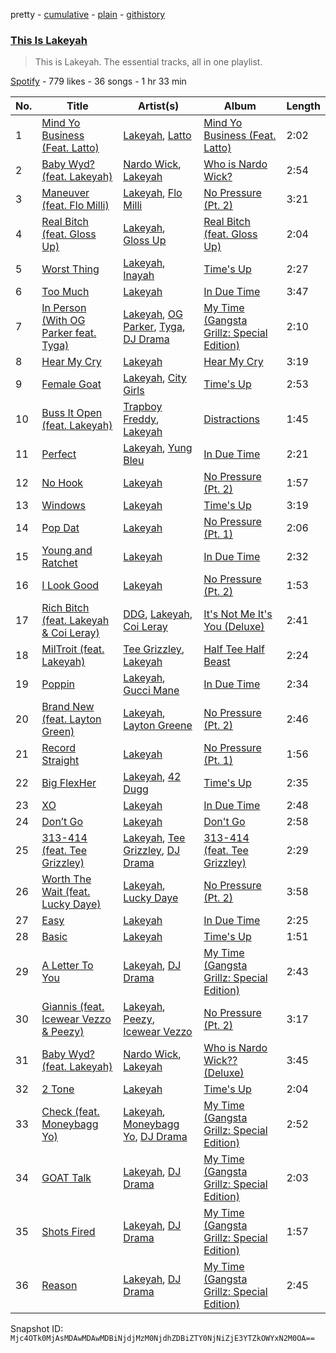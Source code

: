 pretty - [cumulative](/playlists/cumulative/37i9dQZF1DZ06evO4d2pdS.md) - [plain](/playlists/plain/37i9dQZF1DZ06evO4d2pdS) - [githistory](https://github.githistory.xyz/mackorone/spotify-playlist-archive/blob/main/playlists/plain/37i9dQZF1DZ06evO4d2pdS)

### [This Is Lakeyah](https://open.spotify.com/playlist/37i9dQZF1DZ06evO4d2pdS)

> This is Lakeyah\. The essential tracks, all in one playlist.

[Spotify](https://open.spotify.com/user/spotify) - 779 likes - 36 songs - 1 hr 33 min

| No. | Title | Artist(s) | Album | Length |
|---|---|---|---|---|
| 1 | [Mind Yo Business \(Feat\. Latto\)](https://open.spotify.com/track/5hR1PFUnx0uRkqYsW4Z4ja) | [Lakeyah](https://open.spotify.com/artist/77gMBvQ2frbQAPyCeoYGm7), [Latto](https://open.spotify.com/artist/3MdXrJWsbVzdn6fe5JYkSQ) | [Mind Yo Business \(Feat\. Latto\)](https://open.spotify.com/album/0NCupn1XlJsAHmUcCCGLQk) | 2:02 |
| 2 | [Baby Wyd? \(feat\. Lakeyah\)](https://open.spotify.com/track/080BnzVFYXgNR6f4jtyzkP) | [Nardo Wick](https://open.spotify.com/artist/0Njy6yR9LykNKYg9yE23QN), [Lakeyah](https://open.spotify.com/artist/77gMBvQ2frbQAPyCeoYGm7) | [Who is Nardo Wick?](https://open.spotify.com/album/338LPt19lJ2GiGmxDSOAtR) | 2:54 |
| 3 | [Maneuver \(feat\. Flo Milli\)](https://open.spotify.com/track/4bWGHob6LSJ6XV2NtEo5Zi) | [Lakeyah](https://open.spotify.com/artist/77gMBvQ2frbQAPyCeoYGm7), [Flo Milli](https://open.spotify.com/artist/08PvCOlef4xdOr20jFSTPd) | [No Pressure \(Pt\. 2\)](https://open.spotify.com/album/7qFvB2y0azbdCp9j1dyRai) | 3:21 |
| 4 | [Real Bitch \(feat\. Gloss Up\)](https://open.spotify.com/track/4zH4kR30s4Cx6HMvodrf32) | [Lakeyah](https://open.spotify.com/artist/77gMBvQ2frbQAPyCeoYGm7), [Gloss Up](https://open.spotify.com/artist/7eDFwYpqsAROCZibWYr5C1) | [Real Bitch \(feat\. Gloss Up\)](https://open.spotify.com/album/6MUUM532DEcR697rck5n90) | 2:04 |
| 5 | [Worst Thing](https://open.spotify.com/track/5FfInegP9g9CPjmfzZ7TuV) | [Lakeyah](https://open.spotify.com/artist/77gMBvQ2frbQAPyCeoYGm7), [Inayah](https://open.spotify.com/artist/2jomvyAKdqYYimeLl3XcdZ) | [Time's Up](https://open.spotify.com/album/3N4tO5aWP6z6LH44hPPApi) | 2:27 |
| 6 | [Too Much](https://open.spotify.com/track/2sZmxXCO6mZCPTHd6DRcBH) | [Lakeyah](https://open.spotify.com/artist/77gMBvQ2frbQAPyCeoYGm7) | [In Due Time](https://open.spotify.com/album/3Oond2NSMqKhI5zseoD7Hu) | 3:47 |
| 7 | [In Person \(With OG Parker feat\. Tyga\)](https://open.spotify.com/track/0GYi1PEjtCPfXHPGnvs5ON) | [Lakeyah](https://open.spotify.com/artist/77gMBvQ2frbQAPyCeoYGm7), [OG Parker](https://open.spotify.com/artist/5hhgghBFkLDdMn93GW4x3I), [Tyga](https://open.spotify.com/artist/5LHRHt1k9lMyONurDHEdrp), [DJ Drama](https://open.spotify.com/artist/5oNgAs7j5XcBMzWv3HAnHG) | [My Time \(Gangsta Grillz: Special Edition\)](https://open.spotify.com/album/7fN9TVZE3JJFV7QqyVisnh) | 2:10 |
| 8 | [Hear My Cry](https://open.spotify.com/track/60ElfiVjf4AlzIq2BC5z1X) | [Lakeyah](https://open.spotify.com/artist/77gMBvQ2frbQAPyCeoYGm7) | [Hear My Cry](https://open.spotify.com/album/0JMoNRUAl0DJe7PP2d2eRz) | 3:19 |
| 9 | [Female Goat](https://open.spotify.com/track/3GvtfWTRoialUPNCbDjdtI) | [Lakeyah](https://open.spotify.com/artist/77gMBvQ2frbQAPyCeoYGm7), [City Girls](https://open.spotify.com/artist/37hAfseJWi0G3Scife12Il) | [Time's Up](https://open.spotify.com/album/3N4tO5aWP6z6LH44hPPApi) | 2:53 |
| 10 | [Buss It Open \(feat\. Lakeyah\)](https://open.spotify.com/track/0Ps4MNq0PYDasTbmF3Uorq) | [Trapboy Freddy](https://open.spotify.com/artist/2ZF0d4lkHLE6MIbVmpN6nN), [Lakeyah](https://open.spotify.com/artist/77gMBvQ2frbQAPyCeoYGm7) | [Distractions](https://open.spotify.com/album/2joAdhMvatZfWwfOSzzxLe) | 1:45 |
| 11 | [Perfect](https://open.spotify.com/track/7nOkNaXqygqopH34aDBmUl) | [Lakeyah](https://open.spotify.com/artist/77gMBvQ2frbQAPyCeoYGm7), [Yung Bleu](https://open.spotify.com/artist/3KNIG74xSTc3dj0TRy7pGX) | [In Due Time](https://open.spotify.com/album/3Oond2NSMqKhI5zseoD7Hu) | 2:21 |
| 12 | [No Hook](https://open.spotify.com/track/2qPevuRQkYmm5dvJYWDCny) | [Lakeyah](https://open.spotify.com/artist/77gMBvQ2frbQAPyCeoYGm7) | [No Pressure \(Pt\. 2\)](https://open.spotify.com/album/7qFvB2y0azbdCp9j1dyRai) | 1:57 |
| 13 | [Windows](https://open.spotify.com/track/0XgpqzcmMFapQ0kebq1EuD) | [Lakeyah](https://open.spotify.com/artist/77gMBvQ2frbQAPyCeoYGm7) | [Time's Up](https://open.spotify.com/album/3N4tO5aWP6z6LH44hPPApi) | 3:19 |
| 14 | [Pop Dat](https://open.spotify.com/track/69IaTU22g3APresMDbF4g9) | [Lakeyah](https://open.spotify.com/artist/77gMBvQ2frbQAPyCeoYGm7) | [No Pressure \(Pt\. 1\)](https://open.spotify.com/album/3e9yHrVpvAh2xeIvG7WcQO) | 2:06 |
| 15 | [Young and Ratchet](https://open.spotify.com/track/1O2vIEgUUDwzUpctAfeAlP) | [Lakeyah](https://open.spotify.com/artist/77gMBvQ2frbQAPyCeoYGm7) | [In Due Time](https://open.spotify.com/album/3Oond2NSMqKhI5zseoD7Hu) | 2:32 |
| 16 | [I Look Good](https://open.spotify.com/track/1qk4oqAEOI0cN8D1J9ato9) | [Lakeyah](https://open.spotify.com/artist/77gMBvQ2frbQAPyCeoYGm7) | [No Pressure \(Pt\. 2\)](https://open.spotify.com/album/7qFvB2y0azbdCp9j1dyRai) | 1:53 |
| 17 | [Rich Bitch \(feat\. Lakeyah & Coi Leray\)](https://open.spotify.com/track/0KIxQnTtdBtQmLA3oXzFEB) | [DDG](https://open.spotify.com/artist/0WK3H9OErSn5zKOkOV5egm), [Lakeyah](https://open.spotify.com/artist/77gMBvQ2frbQAPyCeoYGm7), [Coi Leray](https://open.spotify.com/artist/6AMd49uBDJfhf30Ak2QR5s) | [It's Not Me It's You \(Deluxe\)](https://open.spotify.com/album/4JUp6qReEgKfOP76grq6v0) | 2:41 |
| 18 | [MilTroit \(feat\. Lakeyah\)](https://open.spotify.com/track/1K3LqqgTfHKyQfY0EMbnQF) | [Tee Grizzley](https://open.spotify.com/artist/6AUl0ykLLpvTktob97x9hO), [Lakeyah](https://open.spotify.com/artist/77gMBvQ2frbQAPyCeoYGm7) | [Half Tee Half Beast](https://open.spotify.com/album/1MPQSjOwfHFILDB3DGoyrp) | 2:24 |
| 19 | [Poppin](https://open.spotify.com/track/2ALg7dHbjG6S2HrlRN8n6R) | [Lakeyah](https://open.spotify.com/artist/77gMBvQ2frbQAPyCeoYGm7), [Gucci Mane](https://open.spotify.com/artist/13y7CgLHjMVRMDqxdx0Xdo) | [In Due Time](https://open.spotify.com/album/3Oond2NSMqKhI5zseoD7Hu) | 2:34 |
| 20 | [Brand New \(feat\. Layton Green\)](https://open.spotify.com/track/6PBAfbHMqlHWOKon7Uyqdc) | [Lakeyah](https://open.spotify.com/artist/77gMBvQ2frbQAPyCeoYGm7), [Layton Greene](https://open.spotify.com/artist/02ZtVIjKL1PYLlMmP1sz0h) | [No Pressure \(Pt\. 2\)](https://open.spotify.com/album/7qFvB2y0azbdCp9j1dyRai) | 2:46 |
| 21 | [Record Straight](https://open.spotify.com/track/6i7mdZTIEUGD7jrc0xnPBV) | [Lakeyah](https://open.spotify.com/artist/77gMBvQ2frbQAPyCeoYGm7) | [No Pressure \(Pt\. 1\)](https://open.spotify.com/album/3e9yHrVpvAh2xeIvG7WcQO) | 1:56 |
| 22 | [Big FlexHer](https://open.spotify.com/track/6Yw5G6x9tiuwzhgTiQtafh) | [Lakeyah](https://open.spotify.com/artist/77gMBvQ2frbQAPyCeoYGm7), [42 Dugg](https://open.spotify.com/artist/45gHcnDnMC15sgx3VL7ROG) | [Time's Up](https://open.spotify.com/album/3N4tO5aWP6z6LH44hPPApi) | 2:35 |
| 23 | [XO](https://open.spotify.com/track/43yavpJdlpq8CcEs8nIdyg) | [Lakeyah](https://open.spotify.com/artist/77gMBvQ2frbQAPyCeoYGm7) | [In Due Time](https://open.spotify.com/album/3Oond2NSMqKhI5zseoD7Hu) | 2:48 |
| 24 | [Don’t Go](https://open.spotify.com/track/5de4ov0wqSliqRzzPIq1iw) | [Lakeyah](https://open.spotify.com/artist/77gMBvQ2frbQAPyCeoYGm7) | [Don't Go](https://open.spotify.com/album/6bcHeawDcb8LE6VWSdWh8H) | 2:58 |
| 25 | [313\-414 \(feat\. Tee Grizzley\)](https://open.spotify.com/track/7gW1UPdKgyEhUW6jDgP9sw) | [Lakeyah](https://open.spotify.com/artist/77gMBvQ2frbQAPyCeoYGm7), [Tee Grizzley](https://open.spotify.com/artist/6AUl0ykLLpvTktob97x9hO), [DJ Drama](https://open.spotify.com/artist/5oNgAs7j5XcBMzWv3HAnHG) | [313\-414 \(feat\. Tee Grizzley\)](https://open.spotify.com/album/6cmBaEBEeyzfI9dSCcGQc8) | 2:29 |
| 26 | [Worth The Wait \(feat\. Lucky Daye\)](https://open.spotify.com/track/4suJgyiPJsJHEglKn6f2G1) | [Lakeyah](https://open.spotify.com/artist/77gMBvQ2frbQAPyCeoYGm7), [Lucky Daye](https://open.spotify.com/artist/5Vuvs6Py2JRU7WiFDVsI7J) | [No Pressure \(Pt\. 2\)](https://open.spotify.com/album/7qFvB2y0azbdCp9j1dyRai) | 3:58 |
| 27 | [Easy](https://open.spotify.com/track/3jGmZsKbfRVHCVa2FAnHEP) | [Lakeyah](https://open.spotify.com/artist/77gMBvQ2frbQAPyCeoYGm7) | [In Due Time](https://open.spotify.com/album/3Oond2NSMqKhI5zseoD7Hu) | 2:25 |
| 28 | [Basic](https://open.spotify.com/track/6Gl7QRLReR3soZaOSQuKpc) | [Lakeyah](https://open.spotify.com/artist/77gMBvQ2frbQAPyCeoYGm7) | [Time's Up](https://open.spotify.com/album/3N4tO5aWP6z6LH44hPPApi) | 1:51 |
| 29 | [A Letter To You](https://open.spotify.com/track/0W512ZGCgkNqHW7ETE2YV7) | [Lakeyah](https://open.spotify.com/artist/77gMBvQ2frbQAPyCeoYGm7), [DJ Drama](https://open.spotify.com/artist/5oNgAs7j5XcBMzWv3HAnHG) | [My Time \(Gangsta Grillz: Special Edition\)](https://open.spotify.com/album/7fN9TVZE3JJFV7QqyVisnh) | 2:43 |
| 30 | [Giannis \(feat\. Icewear Vezzo & Peezy\)](https://open.spotify.com/track/4wMsfCTbVOz1UuZTr7Vlcs) | [Lakeyah](https://open.spotify.com/artist/77gMBvQ2frbQAPyCeoYGm7), [Peezy](https://open.spotify.com/artist/6qQcyyo2dCSynZQCCTIWAK), [Icewear Vezzo](https://open.spotify.com/artist/1ZbmerOthZbxz5eR3c9Mn1) | [No Pressure \(Pt\. 2\)](https://open.spotify.com/album/7qFvB2y0azbdCp9j1dyRai) | 3:17 |
| 31 | [Baby Wyd? \(feat\. Lakeyah\)](https://open.spotify.com/track/7Kv4cX2Uz8QltmYNUjjU5K) | [Nardo Wick](https://open.spotify.com/artist/0Njy6yR9LykNKYg9yE23QN), [Lakeyah](https://open.spotify.com/artist/77gMBvQ2frbQAPyCeoYGm7) | [Who is Nardo Wick?? \(Deluxe\)](https://open.spotify.com/album/25K3Kzv6hXfi3Mslv3El5i) | 3:45 |
| 32 | [2 Tone](https://open.spotify.com/track/3Jnl2guSuAyunmKjC7OuO0) | [Lakeyah](https://open.spotify.com/artist/77gMBvQ2frbQAPyCeoYGm7) | [Time's Up](https://open.spotify.com/album/3N4tO5aWP6z6LH44hPPApi) | 2:04 |
| 33 | [Check \(feat\. Moneybagg Yo\)](https://open.spotify.com/track/3nOUWFEtWaBlhfh2no0zs7) | [Lakeyah](https://open.spotify.com/artist/77gMBvQ2frbQAPyCeoYGm7), [Moneybagg Yo](https://open.spotify.com/artist/3tJoFztHeIJkJWMrx0td2f), [DJ Drama](https://open.spotify.com/artist/5oNgAs7j5XcBMzWv3HAnHG) | [My Time \(Gangsta Grillz: Special Edition\)](https://open.spotify.com/album/7fN9TVZE3JJFV7QqyVisnh) | 2:52 |
| 34 | [GOAT Talk](https://open.spotify.com/track/3pSPOHc63HxnuD2bzA4Qdd) | [Lakeyah](https://open.spotify.com/artist/77gMBvQ2frbQAPyCeoYGm7), [DJ Drama](https://open.spotify.com/artist/5oNgAs7j5XcBMzWv3HAnHG) | [My Time \(Gangsta Grillz: Special Edition\)](https://open.spotify.com/album/7fN9TVZE3JJFV7QqyVisnh) | 2:03 |
| 35 | [Shots Fired](https://open.spotify.com/track/4dvJ4fo8Su6u3eW9oVekUK) | [Lakeyah](https://open.spotify.com/artist/77gMBvQ2frbQAPyCeoYGm7), [DJ Drama](https://open.spotify.com/artist/5oNgAs7j5XcBMzWv3HAnHG) | [My Time \(Gangsta Grillz: Special Edition\)](https://open.spotify.com/album/7fN9TVZE3JJFV7QqyVisnh) | 1:57 |
| 36 | [Reason](https://open.spotify.com/track/52hWMRYetR1B4qm2GtLPCY) | [Lakeyah](https://open.spotify.com/artist/77gMBvQ2frbQAPyCeoYGm7), [DJ Drama](https://open.spotify.com/artist/5oNgAs7j5XcBMzWv3HAnHG) | [My Time \(Gangsta Grillz: Special Edition\)](https://open.spotify.com/album/7fN9TVZE3JJFV7QqyVisnh) | 2:45 |

Snapshot ID: `Mjc4OTk0MjAsMDAwMDAwMDBiNjdjMzM0NjdhZDBiZTY0NjNiZjE3YTZkOWYxN2M0OA==`
